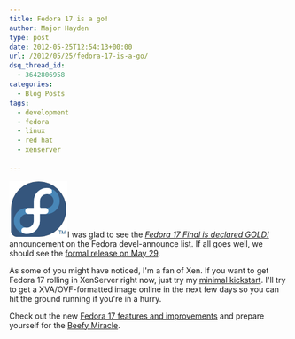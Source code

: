 ```yaml
---
title: Fedora 17 is a go!
author: Major Hayden
type: post
date: 2012-05-25T12:54:13+00:00
url: /2012/05/25/fedora-17-is-a-go/
dsq_thread_id:
  - 3642806958
categories:
  - Blog Posts
tags:
  - development
  - fedora
  - linux
  - red hat
  - xenserver

---
```

[<img src="/wp-content/uploads/2012/01/fedorainfinity.png" alt="Fedora Infinity Logo" title="Fedora Infinity Logo" width="105" height="102" class="alignright size-full wp-image-2712" />][1]I was glad to see the _[Fedora 17 Final is declared GOLD!][2]_ announcement on the Fedora devel-announce list. If all goes well, we should see the [formal release on May 29][3].

As some of you might have noticed, I'm a fan of Xen. If you want to get Fedora 17 rolling in XenServer right now, just try my [minimal kickstart][4]. I'll try to get a XVA/OVF-formatted image online in the next few days so you can hit the ground running if you're in a hurry.

Check out the new [Fedora 17 features and improvements][5] and prepare yourself for the [Beefy Miracle][6].

 [1]: /wp-content/uploads/2012/01/fedorainfinity.png
 [2]: http://lists.fedoraproject.org/pipermail/devel-announce/2012-May/000933.html
 [3]: http://fedoraproject.org/wiki/Releases/17/Schedule
 [4]: https://github.com/rackerhacker/kickstarts
 [5]: http://fedoraproject.org/wiki/Releases/17/FeatureList#Fedora_17_Accepted_Features
 [6]: http://beefymiracle.org/
